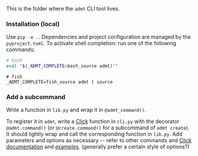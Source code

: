 


This is the folder where the `admt` CLI tool lives.

### Installation (local)

Use `pip -e .`. Dependencies and project configuration are managed by the `pyproject.toml`. To activate shell completion: run one of the following commands:
```bash
# bash
eval "$(_ADMT_COMPLETE=bash_source admt)""
```
```fish
# fish
_ADMT_COMPLETE=fish_source admt | source
```

### Add a subcommand

Write a function in `lib.py` and wrap it in `@admt_command()`.

To register it in `admt`, write a [Click](https://click.palletsprojects.com/) function in `cli.py` with the decorator `@admt.command()` (or `@create.command()` for a subcommand of `admt create`). It should lightly wrap and call the corresponding function in `lib.py`. Add parameters and options as necessary -- refer to other commands and [Click documentation](https://click.palletsprojects.com/en/8.1.x/#documentation) and [examples](https://click.palletsprojects.com/en/8.1.x/quickstart/#screencast-and-examples). (generally prefer a certain style of options?)

